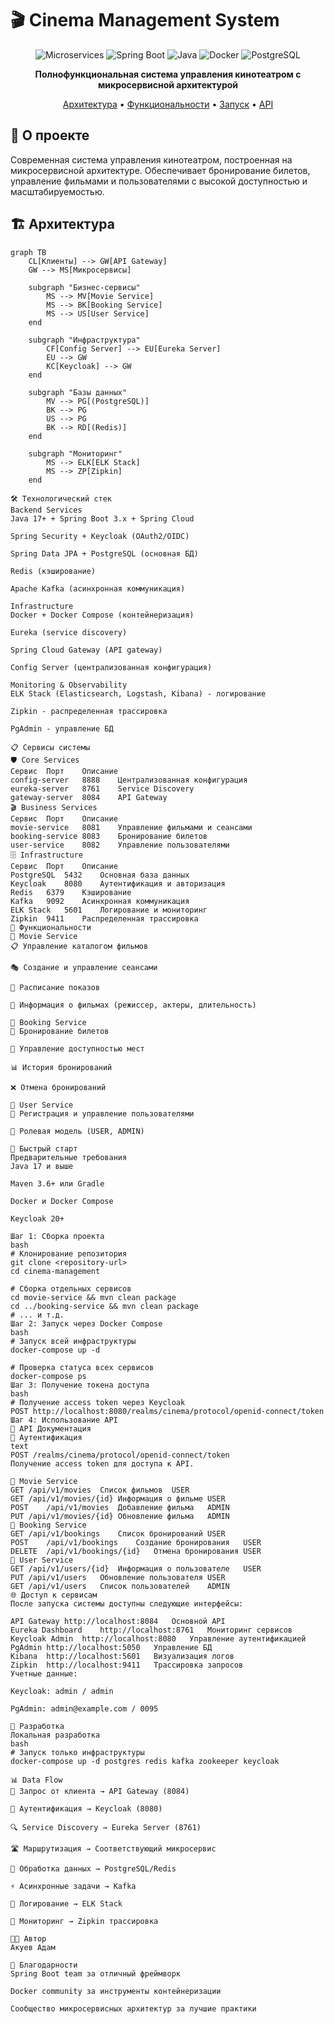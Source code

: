 # 🎬 Cinema Management System

<div align="center">

![Microservices](https://img.shields.io/badge/Architecture-Microservices-blue)
![Spring Boot](https://img.shields.io/badge/Spring%20Boot-3.x-green)
![Java](https://img.shields.io/badge/Java-17+-orange)
![Docker](https://img.shields.io/badge/Docker-Ready-blue)
![PostgreSQL](https://img.shields.io/badge/Database-PostgreSQL-blue)

**Полнофункциональная система управления кинотеатром с микросервисной архитектурой**

[Архитектура](#-архитектура) • [Функциональности](#-функциональности) • [Запуск](#-запуск) • [API](#-api-документация)

</div>

## 🌟 О проекте

Современная система управления кинотеатром, построенная на микросервисной архитектуре. Обеспечивает бронирование билетов, управление фильмами и пользователями с высокой доступностью и масштабируемостью.

## 🏗️ Архитектура

```mermaid
graph TB
    CL[Клиенты] --> GW[API Gateway]
    GW --> MS[Микросервисы]
    
    subgraph "Бизнес-сервисы"
        MS --> MV[Movie Service]
        MS --> BK[Booking Service]
        MS --> US[User Service]
    end
    
    subgraph "Инфраструктура"
        CF[Config Server] --> EU[Eureka Server]
        EU --> GW
        KC[Keycloak] --> GW
    end
    
    subgraph "Базы данных"
        MV --> PG[(PostgreSQL)]
        BK --> PG
        US --> PG
        BK --> RD[(Redis)]
    end
    
    subgraph "Мониторинг"
        MS --> ELK[ELK Stack]
        MS --> ZP[Zipkin]
    end

🛠️ Технологический стек
Backend Services
Java 17+ + Spring Boot 3.x + Spring Cloud

Spring Security + Keycloak (OAuth2/OIDC)

Spring Data JPA + PostgreSQL (основная БД)

Redis (кэширование)

Apache Kafka (асинхронная коммуникация)

Infrastructure
Docker + Docker Compose (контейнеризация)

Eureka (service discovery)

Spring Cloud Gateway (API gateway)

Config Server (централизованная конфигурация)

Monitoring & Observability
ELK Stack (Elasticsearch, Logstash, Kibana) - логирование

Zipkin - распределенная трассировка

PgAdmin - управление БД

📋 Сервисы системы
🛡️ Core Services
Сервис	Порт	Описание
config-server	8888	Централизованная конфигурация
eureka-server	8761	Service Discovery
gateway-server	8084	API Gateway
🎬 Business Services
Сервис	Порт	Описание
movie-service	8081	Управление фильмами и сеансами
booking-service	8083	Бронирование билетов
user-service	8082	Управление пользователями
🗄️ Infrastructure
Сервис	Порт	Описание
PostgreSQL	5432	Основная база данных
Keycloak	8080	Аутентификация и авторизация
Redis	6379	Кэширование
Kafka	9092	Асинхронная коммуникация
ELK Stack	5601	Логирование и мониторинг
Zipkin	9411	Распределенная трассировка
🎯 Функциональности
🎥 Movie Service
📋 Управление каталогом фильмов

🎭 Создание и управление сеансами

📅 Расписание показов

👥 Информация о фильмах (режиссер, актеры, длительность)

🎫 Booking Service
💺 Бронирование билетов

🔄 Управление доступностью мест

📊 История бронирований

❌ Отмена бронирований

👥 User Service
👤 Регистрация и управление пользователями

🔐 Ролевая модель (USER, ADMIN)

🚀 Быстрый старт
Предварительные требования
Java 17 и выше

Maven 3.6+ или Gradle

Docker и Docker Compose

Keycloak 20+

Шаг 1: Сборка проекта
bash
# Клонирование репозитория
git clone <repository-url>
cd cinema-management

# Сборка отдельных сервисов
cd movie-service && mvn clean package
cd ../booking-service && mvn clean package
# ... и т.д.
Шаг 2: Запуск через Docker Compose
bash
# Запуск всей инфраструктуры
docker-compose up -d

# Проверка статуса всех сервисов
docker-compose ps
Шаг 3: Получение токена доступа
bash
# Получение access token через Keycloak
POST http://localhost:8080/realms/cinema/protocol/openid-connect/token
Шаг 4: Использование API
📡 API Документация
🔐 Аутентификация
text
POST /realms/cinema/protocol/openid-connect/token
Получение access token для доступа к API.

🎥 Movie Service
GET	/api/v1/movies	Список фильмов	USER
GET	/api/v1/movies/{id}	Информация о фильме	USER
POST	/api/v1/movies	Добавление фильма	ADMIN
PUT	/api/v1/movies/{id}	Обновление фильма	ADMIN
🎫 Booking Service
GET	/api/v1/bookings	Список бронирований	USER
POST	/api/v1/bookings	Создание бронирования	USER
DELETE	/api/v1/bookings/{id}	Отмена бронирования	USER
👥 User Service
GET	/api/v1/users/{id}	Информация о пользователе	USER
PUT	/api/v1/users	Обновление пользователя	USER
GET	/api/v1/users	Список пользователей	ADMIN
🌐 Доступ к сервисам
После запуска системы доступны следующие интерфейсы:

API Gateway	http://localhost:8084	Основной API
Eureka Dashboard	http://localhost:8761	Мониторинг сервисов
Keycloak Admin	http://localhost:8080	Управление аутентификацией
PgAdmin	http://localhost:5050	Управление БД
Kibana	http://localhost:5601	Визуализация логов
Zipkin	http://localhost:9411	Трассировка запросов
Учетные данные:

Keycloak: admin / admin

PgAdmin: admin@example.com / 0095

🔧 Разработка
Локальная разработка
bash
# Запуск только инфраструктуры
docker-compose up -d postgres redis kafka zookeeper keycloak

📊 Data Flow
📱 Запрос от клиента → API Gateway (8084)

🔐 Аутентификация → Keycloak (8080)

🔍 Service Discovery → Eureka Server (8761)

🛣️ Маршрутизация → Соответствующий микросервис

💾 Обработка данных → PostgreSQL/Redis

⚡ Асинхронные задачи → Kafka

📝 Логирование → ELK Stack

👀 Мониторинг → Zipkin трассировка

👨‍💻 Автор
Акуев Адам

🙏 Благодарности
Spring Boot team за отличный фреймворк

Docker community за инструменты контейнеризации

Сообщество микросервисных архитектур за лучшие практики
